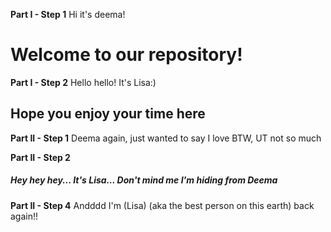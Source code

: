 **Part I - Step 1**
Hi it's deema!
# Welcome to our repository!

**Part I - Step 2**
Hello hello! It's Lisa:)
## Hope you enjoy your time here

**Part II - Step 1**
Deema again, just wanted to say I love BTW, UT not so much

**Part II - Step 2**
##### Hey hey hey... It's Lisa... Don't mind me I'm hiding from Deema

**Part II - Step 4**
Andddd I'm (Lisa) (aka the best person on this earth) back again!!
